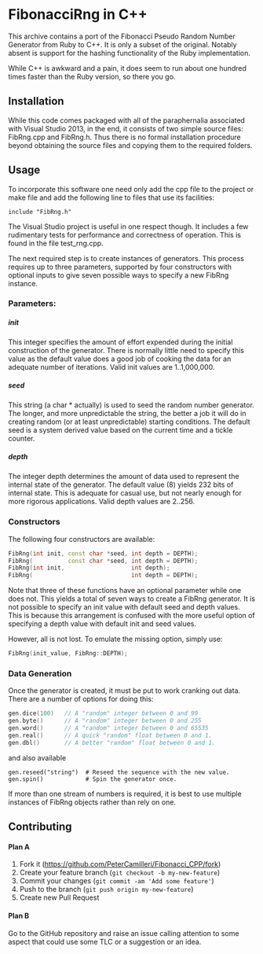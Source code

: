 # FibonacciRng in C++

This archive contains a port of the Fibonacci Pseudo Random Number Generator
from Ruby to C++. It is only a subset of the original. Notably absent is
support for the hashing functionality of the Ruby implementation.

While C++ is awkward and a pain, it does seem to run about one hundred times
faster than the Ruby version, so there you go.

## Installation

While this code comes packaged with all of the paraphernalia associated with
Visual Studio 2013, in the end, it consists of two simple source files:
FibRng.cpp and FibRng.h. Thus there is no formal installation procedure
beyond obtaining the source files and copying them to the required folders.

## Usage

To incorporate this software one need only add the cpp file to the project or
make file and add the following line to files that use its facilities:

    include "FibRng.h"

The Visual Studio project is useful in one respect though. It includes a few
rudimentary tests for performance and correctness of operation. This is found
in the file test_rng.cpp.

The next required step is to create instances of generators. This process
requires up to three parameters, supported by four constructors with optional
inputs to give seven possible ways to specify a new FibRng instance.

### Parameters:

##### init
This integer specifies the amount of effort expended during the initial
construction of the generator. There is normally little need to specify
this value as the default value does a good job of cooking the data for
an adequate number of iterations. Valid init values are 1..1,000,000.

##### seed
This string (a char * actually) is used to seed the random number generator.
The longer, and more unpredictable the string, the better a job it will do
in creating random (or at least unpredictable) starting conditions. The
default seed is a system derived value based on the current time and a
tickle counter.

##### depth
The integer depth determines the amount of data used to represent the internal
state of the generator. The default value (8) yields 232 bits of internal state.
This is adequate for casual use, but not nearly enough for more rigorous
applications. Valid depth values are 2..256.

### Constructors

The following four constructors are available:

```cpp
FibRng(int init, const char *seed, int depth = DEPTH);
FibRng(          const char *seed, int depth = DEPTH);
FibRng(int init,                   int depth);
FibRng(                            int depth = DEPTH);
```
Note that three of these functions have an optional parameter while one does
not. This yields a total of seven ways to create a FibRng generator.
It is not possible to specify an init value with default seed
and depth values. This is because this arrangement is confused with the more
useful option of specifying a depth value with default init and seed values.

However, all is not lost. To emulate the missing option, simply use:

```cpp
FibRng(init_value, FibRng::DEPTH);
```

### Data Generation

Once the generator is created, it must be put to work cranking out data. There
are a number of options for doing this:

```cpp
gen.dice(100)   // A "random" integer between 0 and 99
gen.byte()      // A "random" integer between 0 and 255
gen.word()      // A "random" integer between 0 and 65535
gen.real()      // A quick "random" float between 0 and 1.
gen.dbl()       // A better "random" float between 0 and 1.
```

and also available

    gen.reseed("string")  # Reseed the sequence with the new value.
    gen.spin()            # Spin the generator once.

If more than one stream of numbers is required, it is best to use multiple
instances of FibRng objects rather than rely on one.

## Contributing

#### Plan A

1. Fork it (https://github.com/PeterCamilleri/Fibonacci_CPP/fork)
2. Create your feature branch (`git checkout -b my-new-feature`)
3. Commit your changes (`git commit -am 'Add some feature'`)
4. Push to the branch (`git push origin my-new-feature`)
5. Create new Pull Request

#### Plan B

Go to the GitHub repository and raise an issue calling attention to some
aspect that could use some TLC or a suggestion or an idea.
